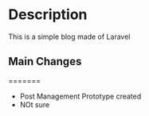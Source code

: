 # Description

This is a simple blog made of Laravel 

## Main Changes
=======
* Post Management Prototype created
* NOt sure
